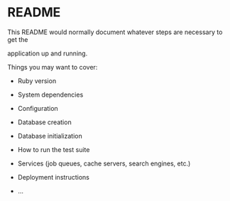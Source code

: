 # README

This README would normally document whatever steps are necessary to get the                         

application up and running.          

Things you may want to cover:                                                                          
                                        
* Ruby version                      
        
* System dependencies                                                      
                                      
* Configuration                 
              
* Database creation        
    
* Database initialization        

* How to run the test suite

* Services (job queues, cache servers, search engines, etc.)

* Deployment instructions
  
* ...
